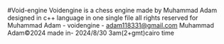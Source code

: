 #Void-engine
Voidengine is a chess engine made by Muhammad Adam designed in c++ language 
in one single file
all rights reserved for 
Muhammad Adam - voidengine - adam118331@gmail.com 
Muhammad Adam©2024
made in-
2024/8/30
3am(2+gmt)cairo time
